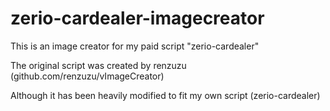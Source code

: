 # zerio-cardealer-imagecreator
This is an image creator for my paid script "zerio-cardealer"


The original script was created by renzuzu (github.com/renzuzu/vImageCreator)

Although it has been heavily modified to fit my own script (zerio-cardealer)
